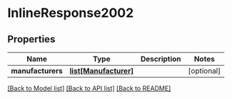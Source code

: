 # InlineResponse2002

## Properties
Name | Type | Description | Notes
------------ | ------------- | ------------- | -------------
**manufacturers** | [**list[Manufacturer]**](Manufacturer.md) |  | [optional] 

[[Back to Model list]](../README.md#documentation-for-models) [[Back to API list]](../README.md#documentation-for-api-endpoints) [[Back to README]](../README.md)


